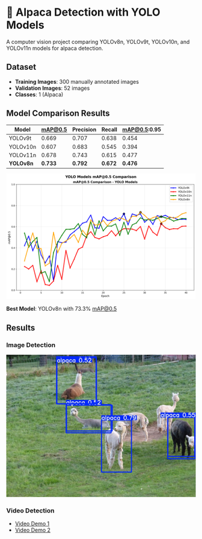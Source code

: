 # 🦙 Alpaca Detection with YOLO Models

A computer vision project comparing YOLOv8n, YOLOv9t, YOLOv10n, and YOLOv11n models for alpaca detection.

## Dataset
- **Training Images**: 300 manually annotated images
- **Validation Images**: 52 images
- **Classes**: 1 (Alpaca)

## Model Comparison Results

| Model        | mAP@0.5 | Precision | Recall | mAP@0.5:0.95 |
|--------------|---------|-----------|--------|--------------|
| YOLOv9t      | 0.669   | 0.707     | 0.638  | 0.454        |
| YOLOv10n     | 0.607   | 0.683     | 0.545  | 0.394        |
| YOLOv11n     | 0.678   | 0.743     | 0.615  | 0.477        |
| **YOLOv8n**  | **0.733** | **0.792** | **0.672** | **0.476** |

![Models Comparison Chart](models_comparison.png)

**Best Model**: YOLOv8n with 73.3% mAP@0.5

## Results

### Image Detection
![Alpaca Detection Result](predicted_result.jpg)

### Video Detection
- [Video Demo 1](https://youtu.be/KbTfCwPjC6k)
- [Video Demo 2](https://youtu.be/-V0uuBVuBoI)



